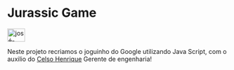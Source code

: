 # Jurassic Game


<a href="https://www.linkedin.com/in/jos%C3%A9-wesley-da-silva-220376200/" target="blank"><img align="center" src="https://www.flaticon.com/svg/vstatic/svg/145/145807.svg?token=exp=1611375404~hmac=83625b70eed06b26de7ef3709e7253c5" alt="josé-wesley-da-silva" height="30" width="40" /></a>

Neste projeto recriamos o joguinho do Google utilizando Java Script, com o auxilio do  [Celso Henrique](https://www.linkedin.com/in/devfrontend/) Gerente de engenharia! 
